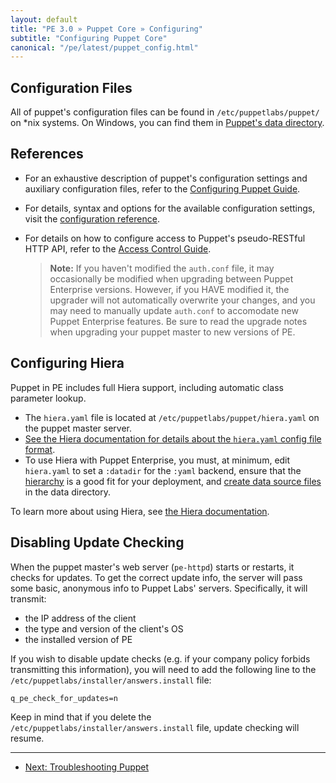 ```yaml
---
layout: default
title: "PE 3.0 » Puppet Core » Configuring"
subtitle: "Configuring Puppet Core"
canonical: "/pe/latest/puppet_config.html"
---
```


## Configuration Files

All of puppet's configuration files can be found in `/etc/puppetlabs/puppet/` on *nix systems. On Windows, you can find them in [Puppet's data directory](/guides/install_puppet/install_windows.html#data-directory).

## References

- For an exhaustive description of puppet's configuration settings and auxiliary configuration files, refer to the [Configuring Puppet Guide](/guides/configuring.html).
- For details, syntax and options for the available configuration settings, visit the [configuration reference](/references/3.2.latest/configuration.html).
- For details on how to configure access to Puppet's pseudo-RESTful HTTP API, refer to the [Access Control Guide](/guides/rest_auth_conf.html).

    > **Note:** If you haven't modified the `auth.conf` file, it may occasionally be modified when upgrading between Puppet Enterprise versions. However, if you HAVE modified it, the upgrader will not automatically overwrite your changes, and you may need to manually update `auth.conf` to accomodate new Puppet Enterprise features. Be sure to read the upgrade notes when upgrading your puppet master to new versions of PE.

## Configuring Hiera

Puppet in PE includes full Hiera support, including automatic class parameter lookup.

* The `hiera.yaml` file is located at `/etc/puppetlabs/puppet/hiera.yaml` on the puppet master server.
* [See the Hiera documentation for details about the `hiera.yaml` config file format](/hiera/1/configuring.html).
* To use Hiera with Puppet Enterprise, you must, at minimum, edit `hiera.yaml` to set a `:datadir` for the `:yaml` backend, ensure that the [hierarchy](/hiera/1/hierarchy.html) is a good fit for your deployment, and [create data source files](/hiera/1/data_sources.html) in the data directory.

To learn more about using Hiera, see [the Hiera documentation](/hiera/1).

## Disabling Update Checking

When the puppet master's web server (`pe-httpd`) starts or restarts, it checks for updates. To get the correct update info, the server will pass some basic, anonymous info to Puppet Labs' servers. Specifically, it will transmit:

* the IP address of the client
* the type and version of the client's OS
* the installed version of PE

If you wish to disable update checks (e.g. if your company policy forbids transmitting this information), you will need to add the following line to the `/etc/puppetlabs/installer/answers.install` file:

    q_pe_check_for_updates=n

Keep in mind that if you delete the `/etc/puppetlabs/installer/answers.install` file, update checking will resume.


* * *

- [Next: Troubleshooting Puppet](./trouble_puppet.html)



